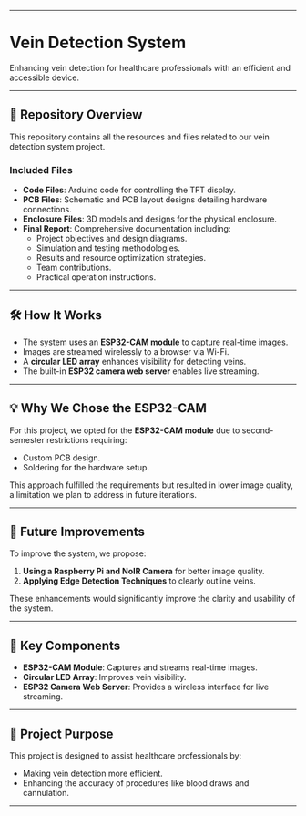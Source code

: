 

---  

# Vein Detection System  

Enhancing vein detection for healthcare professionals with an efficient and accessible device.  

---  

## 📂 Repository Overview  

This repository contains all the resources and files related to our vein detection system project.  

### **Included Files**  
- **Code Files**: Arduino code for controlling the TFT display.  
- **PCB Files**: Schematic and PCB layout designs detailing hardware connections.  
- **Enclosure Files**: 3D models and designs for the physical enclosure.  
- **Final Report**: Comprehensive documentation including:  
  - Project objectives and design diagrams.  
  - Simulation and testing methodologies.  
  - Results and resource optimization strategies.  
  - Team contributions.  
  - Practical operation instructions.  

---  

## 🛠️ How It Works  

- The system uses an **ESP32-CAM module** to capture real-time images.  
- Images are streamed wirelessly to a browser via Wi-Fi.  
- A **circular LED array** enhances visibility for detecting veins.  
- The built-in **ESP32 camera web server** enables live streaming.  

---

## 💡 Why We Chose the ESP32-CAM  

For this project, we opted for the **ESP32-CAM module** due to second-semester restrictions requiring:  
- Custom PCB design.  
- Soldering for the hardware setup.  

This approach fulfilled the requirements but resulted in lower image quality, a limitation we plan to address in future iterations.  

---

## 🚀 Future Improvements  

To improve the system, we propose:  
1. **Using a Raspberry Pi and NoIR Camera** for better image quality.  
2. **Applying Edge Detection Techniques** to clearly outline veins.  

These enhancements would significantly improve the clarity and usability of the system.  

---

## 🔑 Key Components  

- **ESP32-CAM Module**: Captures and streams real-time images.  
- **Circular LED Array**: Improves vein visibility.  
- **ESP32 Camera Web Server**: Provides a wireless interface for live streaming.  

---

## 🎯 Project Purpose  

This project is designed to assist healthcare professionals by:  
- Making vein detection more efficient.  
- Enhancing the accuracy of procedures like blood draws and cannulation.  

---
